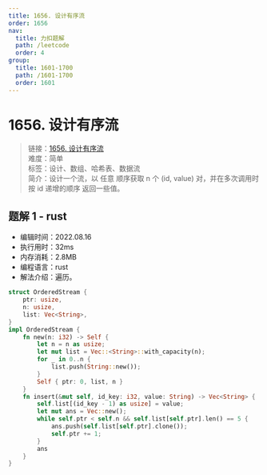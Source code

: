 ```yaml
---
title: 1656. 设计有序流
order: 1656
nav:
  title: 力扣题解
  path: /leetcode
  order: 4
group:
  title: 1601-1700
  path: /1601-1700
  order: 1601
---
```


# 1656. 设计有序流
    
> 链接：[1656. 设计有序流](https://leetcode.cn/problems/design-an-ordered-stream/)  
> 难度：简单  
> 标签：设计、数组、哈希表、数据流  
> 简介：设计一个流，以 任意 顺序获取 n 个 (id, value) 对，并在多次调用时 按 id 递增的顺序 返回一些值。
      
## 题解 1 - rust
- 编辑时间：2022.08.16
- 执行用时：32ms
- 内存消耗：2.8MB
- 编程语言：rust
- 解法介绍：遍历。
```rust
struct OrderedStream {
    ptr: usize,
    n: usize,
    list: Vec<String>,
}
impl OrderedStream {
    fn new(n: i32) -> Self {
        let n = n as usize;
        let mut list = Vec::<String>::with_capacity(n);
        for _ in 0..n {
            list.push(String::new());
        }
        Self { ptr: 0, list, n }
    }
    fn insert(&mut self, id_key: i32, value: String) -> Vec<String> {
        self.list[(id_key - 1) as usize] = value;
        let mut ans = Vec::new();
        while self.ptr < self.n && self.list[self.ptr].len() == 5 {
            ans.push(self.list[self.ptr].clone());
            self.ptr += 1;
        }
        ans
    }
}
```

      